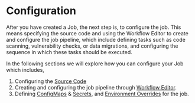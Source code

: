 # Configuration

After you have created a Job, the next step is, to configure the job. This means specifying the source code and using the Workflow Editor to create and configure the job pipeline, which include defining tasks such as code scanning, vulnerability checks, or data migrations, and configuring the sequence in which these tasks should be executed.

In the following sections we will explore how you can configure your Job which includes,

1. Configuring the [Source Code](./source-code-job.md)
2. Creating and configuring the job pipeline through [Workflow Editor](./workflow-editor-job.md).
3. Defining [ConfigMaps](./configmap-secret/configmap-job.md) & [Secrets](./configmap-secret/secret-job.md), and [Environment Overrides](./environment-override-job.md) for the job.